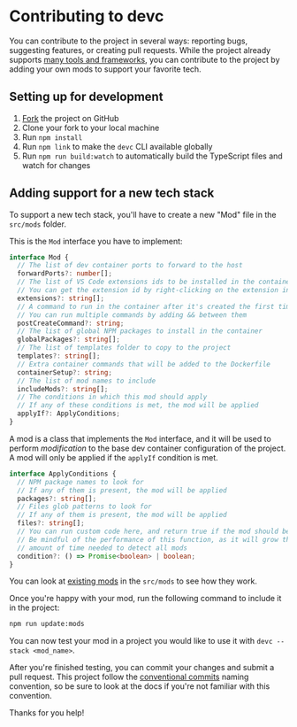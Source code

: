 # Contributing to devc

You can contribute to the project in several ways: reporting bugs, suggesting features, or creating pull requests.
While the project already supports [many tools and frameworks](./src/mods/), you can contribute to the project by adding your own mods to support your favorite tech.

## Setting up for development

1. [Fork](https://github.com/sinedied/devc/fork) the project on GitHub
2. Clone your fork to your local machine
3. Run `npm install`
4. Run `npm link` to make the `devc` CLI available globally
5. Run `npm run build:watch` to automatically build the TypeScript files and watch for changes

## Adding support for a new tech stack

To support a new tech stack, you'll have to create a new "Mod" file in the `src/mods` folder.

This is the `Mod` interface you have to implement:
```typescript
interface Mod {
  // The list of dev container ports to forward to the host
  forwardPorts?: number[];
  // The list of VS Code extensions ids to be installed in the container
  // You can get the extension id by right-clicking on the extension in VS Code
  extensions?: string[];
  // A command to run in the container after it's created the first time
  // You can run multiple commands by adding && between them
  postCreateCommand?: string;
  // The list of global NPM packages to install in the container
  globalPackages?: string[];
  // The list of templates folder to copy to the project
  templates?: string[];
  // Extra container commands that will be added to the Dockerfile
  containerSetup?: string;
  // The list of mod names to include
  includeMods?: string[];
  // The conditions in which this mod should apply
  // If any of these conditions is met, the mod will be applied
  applyIf?: ApplyConditions;
}
```

A mod is a class that implements the `Mod` interface, and it will be used to perform *modification* to the base dev container configuration of the project. A mod will only be applied if the `applyIf` condition is met.

```typescript
interface ApplyConditions {
  // NPM package names to look for
  // If any of them is present, the mod will be applied
  packages?: string[];
  // Files glob patterns to look for
  // If any of them is present, the mod will be applied
  files?: string[];
  // You can run custom code here, and return true if the mod should be applied
  // Be mindful of the performance of this function, as it will grow the total
  // amount of time needed to detect all mods
  condition?: () => Promise<boolean> | boolean;
}
```

You can look at [existing mods](./src/mods/) in the `src/mods` to see how they work.

Once you're happy with your mod, run the following command to include it in the project:
```bash
npm run update:mods
```

You can now test your mod in a project you would like to use it with `devc --stack <mod_name>`.

After you're finished testing, you can commit your changes and submit a pull request.
This project follow the [conventional commits](https://conventionalcommits.org) naming convention, so be sure to look at the docs if you're not familiar with this convention.

Thanks for you help!
